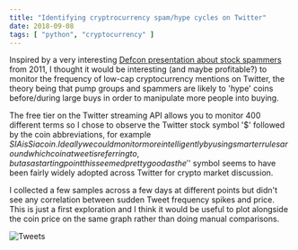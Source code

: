 ```yaml
---
title: "Identifying cryptrocurrency spam/hype cycles on Twitter"
date: 2018-09-08
tags: [ "python", "cryptocurrency" ]
---
```


Inspired by a very interesting [Defcon presentation about stock spammers](https://youtu.be/ytDamqTjPwg) from 2011, I thought it would be interesting (and maybe profitable?) to monitor the frequency of low-cap cryptocurrency mentions on Twitter, the theory being that pump groups and spammers are likely to 'hype' coins before/during large buys in order to manipulate more people into buying. 

The free tier on the Twitter streaming API allows you to monitor 400 different terms so I chose to observe the Twitter stock symbol '$' followed by the coin abbreviations, for example $SIA is Siacoin. Ideally we could monitor more intelligently by using smarter rules around which coin a tweet is referring to, but as a starting point this seemed pretty good as the '$' symbol seems to have been fairly widely adopted across Twitter for crypto market discussion.

I collected a few samples across a few days at different points but didn't see any correlation between sudden Tweet frequency spikes and price. This is just a first exploration and I think it would be useful to plot alongside the coin price on the same graph rather than doing manual comparisons.

![Tweets](/images/tweets.png)


